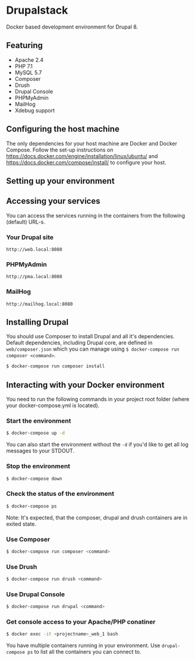 # Drupalstack
Docker based development environment for Drupal 8.

## Featuring
* Apache 2.4
* PHP 7.1
* MySQL 5.7
* Composer
* Drush
* Drupal Console
* PHPMyAdmin
* MailHog
* Xdebug support
## Configuring the host machine
The only dependencies for your host machine are Docker and Docker Compose. Follow the set-up instructions on  https://docs.docker.com/engine/installation/linux/ubuntu/ and https://docs.docker.com/compose/install/ to configure your host.
## Setting up your environment

## Accessing your services
You can access the services running in the containers from the following (default) URL-s.
### Your Drupal site
```http://web.local:8080```
### PHPMyAdmin
```http://pma.local:8080```
### MailHog
```http://mailhog.local:8080```
## Installing Drupal
You should use Composer to install Drupal and all it's dependencies. Default dependencies, including Drupal core, are defined in ```web/composer.json``` which you can manage using ```$ docker-compose run composer <command>```. 
```bash
$ docker-compose run composer install
```
## Interacting with your Docker environment
You need to run the following commands in your project root folder (where your docker-compose.yml is located).
### Start the environment
```bash
$ docker-compose up -d
```
You can also start the environment without the ```-d``` if you'd like to get all log messages to your STDOUT.
### Stop the environment
```bash
$ docker-compose down
```
### Check the status of the environment
```bash
$ docker-compose ps
```
Note: It's expected, that the composer, drupal and drush containers are in exited state.
### Use Composer
```bash
$ docker-compose run composer <command>
```
### Use Drush
```bash
$ docker-compose run drush <command>
```
### Use Drupal Console
```bash
$ docker-compose run drupal <command>
```
### Get console access to your Apache/PHP conatiner
```bash
$ docker exec -it <projectname>_web_1 bash
```
You have multiple containers running in your environment. Use ```drupal-compose ps``` to list all the containers you can connect to. 
